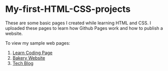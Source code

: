 # My-first-HTML-CSS-projects
These are some basic pages I created while learning HTML and CSS.
I uploaded these pages to learn how Github Pages work and how to publish a website.

To view my sample web pages:  
1. [Learn Coding Page](https://jeffr49.github.io/My-HTML-CSS-projects/site1/)  
2. [Bakery Website](https://jeffr49.github.io/My-HTML-CSS-projects/site2/)  
3. [Tech Blog](https://jeffr49.github.io/My-HTML-CSS-projects/site3/)

